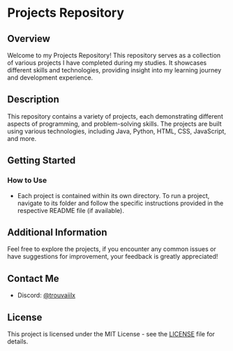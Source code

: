 # Projects Repository

## Overview

Welcome to my Projects Repository! This repository serves as a collection of various projects I have completed during my studies. It showcases different skills and technologies, providing insight into my learning journey and development experience.

## Description

This repository contains a variety of projects, each demonstrating different aspects of programming, and problem-solving skills. The projects are built using various technologies, including Java, Python, HTML, CSS, JavaScript, and more.

## Getting Started

### How to Use
- Each project is contained within its own directory. To run a project, navigate to its folder and follow the specific instructions provided in the respective README file (if available).

## Additional Information

Feel free to explore the projects, if you encounter any common issues or have suggestions for improvement, your feedback is greatly appreciated!

## Contact Me

- Discord: [@trouvaiilx](https://discordapp.com/users/trouvaiilx)

## License
This project is licensed under the MIT License - see the [LICENSE](LICENSE) file for details.
